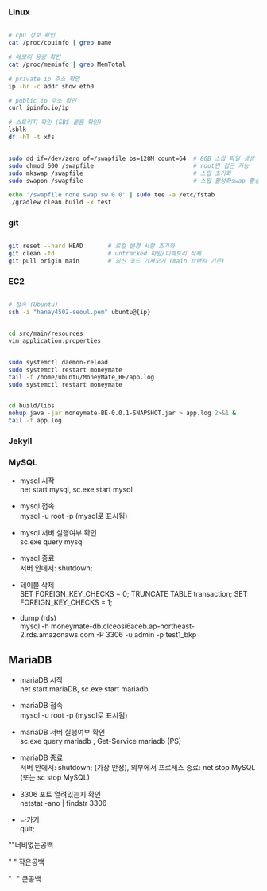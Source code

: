 

### Linux 

```bash

# cpu 정보 확인
cat /proc/cpuinfo | grep name

# 메모리 용량 확인
cat /proc/meminfo | grep MemTotal

# private ip 주소 확인
ip -br -c addr show eth0

# public ip 주소 확인
curl ipinfo.io/ip

# 스토리지 확인 (EBS 볼륨 확인)
lsblk
df -hT -t xfs


sudo dd if=/dev/zero of=/swapfile bs=128M count=64  # 8GB 스왑 파일 생성
sudo chmod 600 /swapfile                            # root만 접근 가능
sudo mkswap /swapfile                               # 스왑 초기화
sudo swapon /swapfile                               # 스왑 활성화swap 활성화 sudo swapon /swapfile

echo '/swapfile none swap sw 0 0' | sudo tee -a /etc/fstab
./gradlew clean build -x test


```





### git

```bash

git reset --hard HEAD       # 로컬 변경 사항 초기화
git clean -fd               # untracked 파일/디렉토리 삭제
git pull origin main        # 최신 코드 가져오기 (main 브랜치 기준)


```




### EC2

```bash

# 접속 (Ubuntu)
ssh -i "hanay4502-seoul.pem" ubuntu@{ip}


```



``` bash

cd src/main/resources
vim application.properties


sudo systemctl daemon-reload
sudo systemctl restart moneymate
tail -f /home/ubuntu/MoneyMate_BE/app.log
sudo systemctl restart moneymate


cd build/libs
nohup java -jar moneymate-BE-0.0.1-SNAPSHOT.jar > app.log 2>&1 &
tail -f app.log


```





### Jekyll






### MySQL
- mysql 시작 <br> net start mysql, sc.exe start mysql

- mysql 접속 <br> mysql -u root -p  (mysql로 표시됨)

- mysql 서버 실행여부 확인 <br>  sc.exe query mysql

- mysql 종료 <br> 서버 안에서: shutdown;

- 테이블 삭제 <br>
SET FOREIGN_KEY_CHECKS = 0;
TRUNCATE TABLE transaction;
SET FOREIGN_KEY_CHECKS = 1;



- dump (rds) <br>
mysql -h moneymate-db.clceosi6aceb.ap-northeast-2.rds.amazonaws.com -P 3306 -u admin -p test1_bkp



## MariaDB
- mariaDB 시작 <br> net start mariaDB, sc.exe start mariadb

- mariaDB 접속 <br> mysql -u root -p  (mysql로 표시됨)

- mariaDB 서버 실행여부 확인 <br>  sc.exe query mariadb  ,          Get-Service mariadb (PS)

- mariaDB 종료 <br> 서버 안에서: shutdown; (가장 안정),  외부에서 프로세스 종료: net stop MySQL  (또는 sc stop MySQL) 

- 3306 포트 열려있는지 확인 <br> netstat -ano | findstr 3306

- 나가기 <br> quit;



"​"너비없는공백 

" " 작은공백 

"⠀" 큰공백
